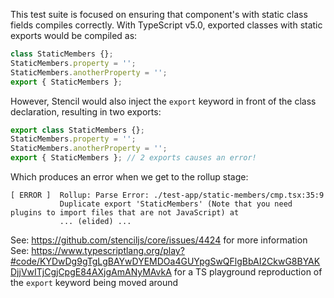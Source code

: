 This test suite is focused on ensuring that component's with static class fields compiles correctly.
With TypeScript v5.0, exported classes with static exports would be compiled as:

```ts
class StaticMembers {};
StaticMembers.property = '';
StaticMembers.anotherProperty = '';
export { StaticMembers };
```

However, Stencil would also inject the `export` keyword in front of the class declaration, resulting in two exports:

```ts
export class StaticMembers {};
StaticMembers.property = '';
StaticMembers.anotherProperty = '';
export { StaticMembers }; // 2 exports causes an error!
```

Which produces an error when we get to the rollup stage:

```console
[ ERROR ]  Rollup: Parse Error: ./test-app/static-members/cmp.tsx:35:9
           Duplicate export 'StaticMembers' (Note that you need plugins to import files that are not JavaScript) at
           ... (elided) ...
```

See: https://github.com/stenciljs/core/issues/4424 for more information
See: https://www.typescriptlang.org/play?#code/KYDwDg9gTgLgBAYwDYEMDOa4GUYpgSwQFlgBbAI2CkwG8BYAKDjjVwITjCgjCpgE84AXjgAmANyMAvkA
for a TS playground reproduction of the `export` keyword being moved around